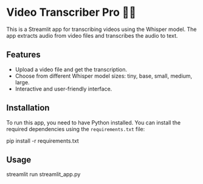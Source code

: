 # Video Transcriber Pro 🎥✨

This is a Streamlit app for transcribing videos using the Whisper model. The app extracts audio from video files and transcribes the audio to text.

## Features

- Upload a video file and get the transcription.
- Choose from different Whisper model sizes: tiny, base, small, medium, large.
- Interactive and user-friendly interface.

## Installation

To run this app, you need to have Python installed. You can install the required dependencies using the `requirements.txt` file:


pip install -r requirements.txt

## Usage

streamlit run streamlit_app.py

